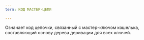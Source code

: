 ```yaml
---
term: КОД МАСТЕР-ЦЕПИ

---
```

Означает код цепочки, связанный с мастер-ключом кошелька, составляющий основу дерева деривации для всех ключей.